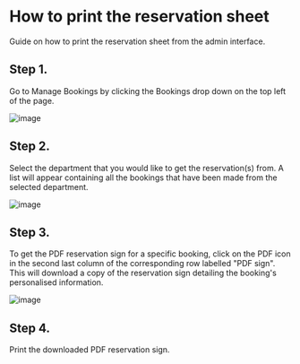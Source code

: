 # How to print the reservation sheet
Guide on how to print the reservation sheet from the admin interface.

## Step 1.

Go to Manage Bookings by clicking the Bookings drop down on the top left of the page.

![image](https://user-images.githubusercontent.com/88474382/135210315-4345d032-f2ba-4de8-958b-b299b2a58b29.png)

## Step 2. 

Select the department that you would like to get the reservation(s) from. A list will appear containing all the bookings that have been made from the selected department.

![image](https://user-images.githubusercontent.com/88474382/135707326-2d427a97-41a5-4425-ab00-ec10d1064908.png)

## Step 3.

To get the PDF reservation sign for a specific booking, click on the PDF icon in the second last column of the corresponding row labelled "PDF sign". This will download a copy of the reservation sign detailing the booking's personalised information.

![image](https://user-images.githubusercontent.com/88474382/135707429-f7bbe50e-cc99-4b13-bea5-2419f9a0f00c.png)


## Step 4.

Print the downloaded PDF reservation sign.
